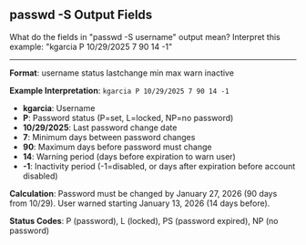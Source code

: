 ## passwd -S Output Fields

What do the fields in "passwd -S username" output mean? Interpret this example: "kgarcia P 10/29/2025 7 90 14 -1"

---

**Format**: username status lastchange min max warn inactive

**Example Interpretation**: `kgarcia P 10/29/2025 7 90 14 -1`

- **kgarcia**: Username
- **P**: Password status (P=set, L=locked, NP=no password)
- **10/29/2025**: Last password change date
- **7**: Minimum days between password changes
- **90**: Maximum days before password must change
- **14**: Warning period (days before expiration to warn user)
- **-1**: Inactivity period (-1=disabled, or days after expiration before account disabled)

**Calculation**: Password must be changed by January 27, 2026 (90 days from 10/29). User warned starting January 13, 2026 (14 days before).

**Status Codes**: P (password), L (locked), PS (password expired), NP (no password)


